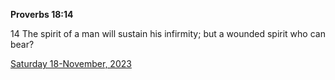 **Proverbs 18:14**

14 The spirit of a man will sustain his infirmity; but a wounded spirit who can bear?

[Saturday 18-November, 2023](https://getbible.net/kjv/Proverbs/18/14)
